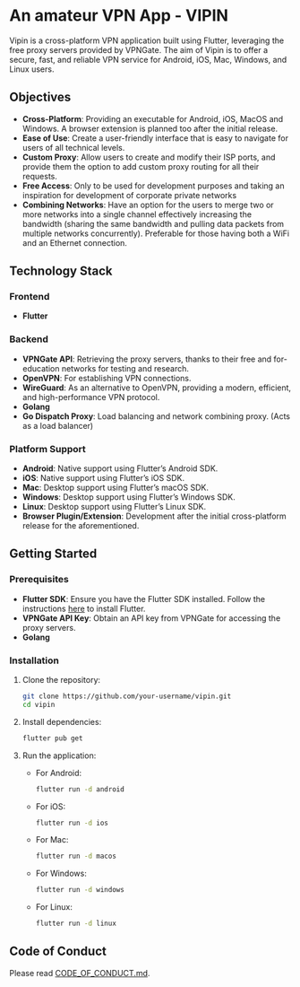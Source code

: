 # An amateur VPN App - VIPIN

Vipin is a cross-platform VPN application built using Flutter, leveraging the free proxy servers provided by VPNGate. The aim of Vipin is to offer a secure, fast, and reliable VPN service for Android, iOS, Mac, Windows, and Linux users.

## Objectives

- **Cross-Platform**: Providing an executable for Android, iOS, MacOS and Windows. A browser extension is planned too after the initial release.
- **Ease of Use**: Create a user-friendly interface that is easy to navigate for users of all technical levels.
- **Custom Proxy**: Allow users to create and modify their ISP ports, and provide them the option to add custom proxy routing for all their requests.
- **Free Access**: Only to be used for development purposes and taking an inspiration for development of corporate private networks
- **Combining Networks**: Have an option for the users to merge two or more networks into a single channel effectively increasing the bandwidth (sharing the same bandwidth and pulling data packets from multiple networks concurrently). Preferable for those having both a WiFi and an Ethernet connection.

## Technology Stack

### Frontend

- **Flutter**

### Backend

- **VPNGate API**: Retrieving the proxy servers, thanks to their free and for-education networks for testing and research.
- **OpenVPN**: For establishing VPN connections.
- **WireGuard**: As an alternative to OpenVPN, providing a modern, efficient, and high-performance VPN protocol.
- **Golang**
- **Go Dispatch Proxy**: Load balancing and network combining proxy. (Acts as a load balancer)

### Platform Support

- **Android**: Native support using Flutter’s Android SDK.
- **iOS**: Native support using Flutter’s iOS SDK.
- **Mac**: Desktop support using Flutter’s macOS SDK.
- **Windows**: Desktop support using Flutter’s Windows SDK.
- **Linux**: Desktop support using Flutter’s Linux SDK.
- **Browser Plugin/Extension**: Development after the initial cross-platform release for the aforementioned.

## Getting Started

### Prerequisites

- **Flutter SDK**: Ensure you have the Flutter SDK installed. Follow the instructions [here](https://flutter.dev/docs/get-started/install) to install Flutter.
- **VPNGate API Key**: Obtain an API key from VPNGate for accessing the proxy servers.
- **Golang**

### Installation

1. Clone the repository:
    ```bash
    git clone https://github.com/your-username/vipin.git
    cd vipin
    ```

2. Install dependencies:
    ```bash
    flutter pub get
    ```

3. Run the application:
    - For Android:
        ```bash
        flutter run -d android
        ```
    - For iOS:
        ```bash
        flutter run -d ios
        ```
    - For Mac:
        ```bash
        flutter run -d macos
        ```
    - For Windows:
        ```bash
        flutter run -d windows
        ```
    - For Linux:
        ```bash
        flutter run -d linux
        ```

## Code of Conduct

Please read [CODE_OF_CONDUCT.md](CODE_OF_CONDUCT.md).

